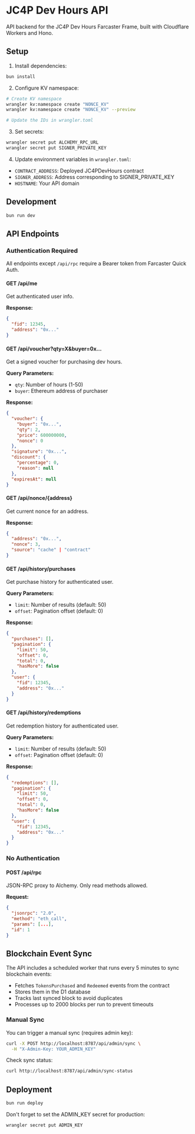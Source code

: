 # JC4P Dev Hours API

API backend for the JC4P Dev Hours Farcaster Frame, built with Cloudflare Workers and Hono.

## Setup

1. Install dependencies:
```bash
bun install
```

2. Configure KV namespace:
```bash
# Create KV namespace
wrangler kv:namespace create "NONCE_KV"
wrangler kv:namespace create "NONCE_KV" --preview

# Update the IDs in wrangler.toml
```

3. Set secrets:
```bash
wrangler secret put ALCHEMY_RPC_URL
wrangler secret put SIGNER_PRIVATE_KEY
```

4. Update environment variables in `wrangler.toml`:
- `CONTRACT_ADDRESS`: Deployed JC4PDevHours contract
- `SIGNER_ADDRESS`: Address corresponding to SIGNER_PRIVATE_KEY
- `HOSTNAME`: Your API domain

## Development

```bash
bun run dev
```

## API Endpoints

### Authentication Required

All endpoints except `/api/rpc` require a Bearer token from Farcaster Quick Auth.

#### GET /api/me
Get authenticated user info.

**Response:**
```json
{
  "fid": 12345,
  "address": "0x..."
}
```

#### GET /api/voucher?qty=X&buyer=0x...
Get a signed voucher for purchasing dev hours.

**Query Parameters:**
- `qty`: Number of hours (1-50)
- `buyer`: Ethereum address of purchaser

**Response:**
```json
{
  "voucher": {
    "buyer": "0x...",
    "qty": 2,
    "price": 600000000,
    "nonce": 0
  },
  "signature": "0x...",
  "discount": {
    "percentage": 0,
    "reason": null
  },
  "expiresAt": null
}
```

#### GET /api/nonce/{address}
Get current nonce for an address.

**Response:**
```json
{
  "address": "0x...",
  "nonce": 3,
  "source": "cache" | "contract"
}
```

#### GET /api/history/purchases
Get purchase history for authenticated user.

**Query Parameters:**
- `limit`: Number of results (default: 50)
- `offset`: Pagination offset (default: 0)

**Response:**
```json
{
  "purchases": [],
  "pagination": {
    "limit": 50,
    "offset": 0,
    "total": 0,
    "hasMore": false
  },
  "user": {
    "fid": 12345,
    "address": "0x..."
  }
}
```

#### GET /api/history/redemptions
Get redemption history for authenticated user.

**Query Parameters:**
- `limit`: Number of results (default: 50)
- `offset`: Pagination offset (default: 0)

**Response:**
```json
{
  "redemptions": [],
  "pagination": {
    "limit": 50,
    "offset": 0,
    "total": 0,
    "hasMore": false
  },
  "user": {
    "fid": 12345,
    "address": "0x..."
  }
}
```

### No Authentication

#### POST /api/rpc
JSON-RPC proxy to Alchemy. Only read methods allowed.

**Request:**
```json
{
  "jsonrpc": "2.0",
  "method": "eth_call",
  "params": [...],
  "id": 1
}
```

## Blockchain Event Sync

The API includes a scheduled worker that runs every 5 minutes to sync blockchain events:

- Fetches `TokensPurchased` and `Redeemed` events from the contract
- Stores them in the D1 database
- Tracks last synced block to avoid duplicates
- Processes up to 2000 blocks per run to prevent timeouts

### Manual Sync

You can trigger a manual sync (requires admin key):

```bash
curl -X POST http://localhost:8787/api/admin/sync \
  -H "X-Admin-Key: YOUR_ADMIN_KEY"
```

Check sync status:
```bash
curl http://localhost:8787/api/admin/sync-status
```

## Deployment

```bash
bun run deploy
```

Don't forget to set the ADMIN_KEY secret for production:
```bash
wrangler secret put ADMIN_KEY
```
